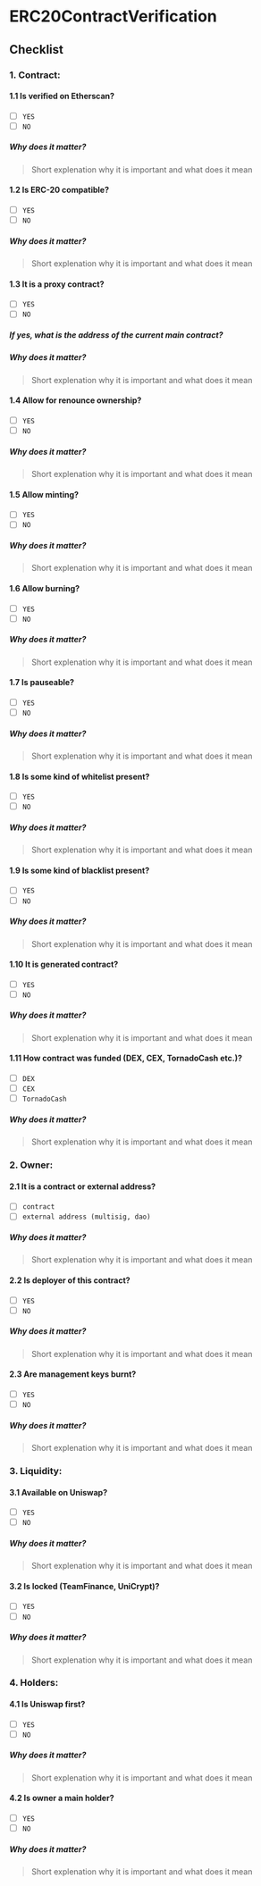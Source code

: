 # ERC20ContractVerification

## Checklist

### 1. Contract:

#### 1.1 Is verified on Etherscan?
  * [ ] `YES`
  * [ ] `NO`
  ##### Why does it matter?
  > Short explenation why it is important and what does it mean

#### 1.2 Is ERC-20 compatible?
  * [ ] `YES`
  * [ ] `NO`
  ##### Why does it matter?
  > Short explenation why it is important and what does it mean

#### 1.3 It is a proxy contract?
  * [ ] `YES`
  * [ ] `NO`
 
  ##### If yes, what is the address of the current main contract?
  
  ##### Why does it matter?
  > Short explenation why it is important and what does it mean
  
#### 1.4 Allow for renounce ownership?
  * [ ] `YES`
  * [ ] `NO`
  ##### Why does it matter?
  > Short explenation why it is important and what does it mean
 
#### 1.5 Allow minting?
  * [ ] `YES`
  * [ ] `NO`
  ##### Why does it matter?
  > Short explenation why it is important and what does it mean

#### 1.6 Allow burning?
  * [ ] `YES`
  * [ ] `NO`
  ##### Why does it matter?
  > Short explenation why it is important and what does it mean

#### 1.7 Is pauseable?
  * [ ] `YES`
  * [ ] `NO`
  ##### Why does it matter?
  > Short explenation why it is important and what does it mean

#### 1.8 Is some kind of whitelist present?
  * [ ] `YES`
  * [ ] `NO`
  ##### Why does it matter?
  > Short explenation why it is important and what does it mean

#### 1.9 Is some kind of blacklist present?
  * [ ] `YES`
  * [ ] `NO`
  ##### Why does it matter?
  > Short explenation why it is important and what does it mean

#### 1.10 It is generated contract?
  * [ ] `YES`
  * [ ] `NO`
  ##### Why does it matter?
  > Short explenation why it is important and what does it mean
 
#### 1.11 How contract was funded (DEX, CEX, TornadoCash etc.)?
  * [ ] `DEX`
  * [ ] `CEX`
  * [ ] `TornadoCash`
  ##### Why does it matter?
  > Short explenation why it is important and what does it mean

### 2. Owner:

#### 2.1 It is a contract or external address?
  * [ ] `contract`
  * [ ] `external address (multisig, dao)`
  ##### Why does it matter?
  > Short explenation why it is important and what does it mean

#### 2.2 Is deployer of this contract?
  * [ ] `YES`
  * [ ] `NO`
  ##### Why does it matter?
  > Short explenation why it is important and what does it mean

#### 2.3 Are management keys burnt?
  * [ ] `YES`
  * [ ] `NO`
  ##### Why does it matter?
  > Short explenation why it is important and what does it mean

### 3. Liquidity:

#### 3.1 Available on Uniswap?
  * [ ] `YES`
  * [ ] `NO`
  ##### Why does it matter?
  > Short explenation why it is important and what does it mean

#### 3.2 Is locked (TeamFinance, UniCrypt)?
  * [ ] `YES`
  * [ ] `NO`
  ##### Why does it matter?
  > Short explenation why it is important and what does it mean

### 4. Holders:

#### 4.1 Is Uniswap first?
  * [ ] `YES`
  * [ ] `NO`
  ##### Why does it matter?
  > Short explenation why it is important and what does it mean

#### 4.2 Is owner a main holder?
  * [ ] `YES`
  * [ ] `NO`
  ##### Why does it matter?
  > Short explenation why it is important and what does it mean

